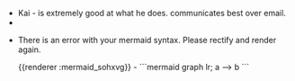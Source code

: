 - Kai - is extremely good at what he does. communicates best over email.
-
- <p>There is an error with your mermaid syntax. Please rectify and render again.</p>
  {{renderer :mermaid_sohxvg}}
	- ```mermaid 
	  graph lr;
	  a --> b
	  ```